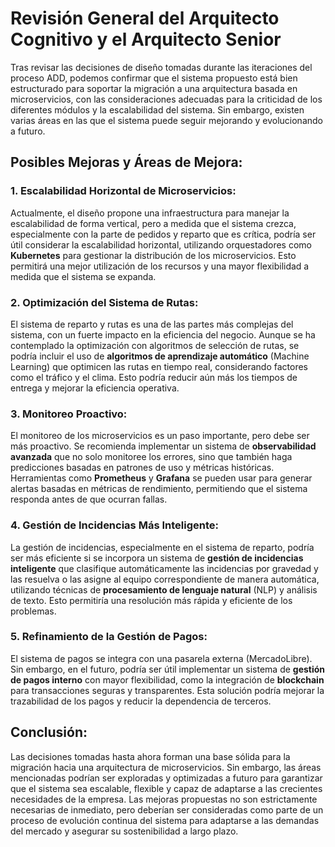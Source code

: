# Revisión General del Arquitecto Cognitivo y el Arquitecto Senior

Tras revisar las decisiones de diseño tomadas durante las iteraciones del proceso ADD, podemos confirmar que el sistema propuesto está bien estructurado para soportar la migración a una arquitectura basada en microservicios, con las consideraciones adecuadas para la criticidad de los diferentes módulos y la escalabilidad del sistema. Sin embargo, existen varias áreas en las que el sistema puede seguir mejorando y evolucionando a futuro.

## Posibles Mejoras y Áreas de Mejora:

### 1. Escalabilidad Horizontal de Microservicios:
Actualmente, el diseño propone una infraestructura para manejar la escalabilidad de forma vertical, pero a medida que el sistema crezca, especialmente con la parte de pedidos y reparto que es crítica, podría ser útil considerar la escalabilidad horizontal, utilizando orquestadores como **Kubernetes** para gestionar la distribución de los microservicios. Esto permitirá una mejor utilización de los recursos y una mayor flexibilidad a medida que el sistema se expanda.

### 2. Optimización del Sistema de Rutas:
El sistema de reparto y rutas es una de las partes más complejas del sistema, con un fuerte impacto en la eficiencia del negocio. Aunque se ha contemplado la optimización con algoritmos de selección de rutas, se podría incluir el uso de **algoritmos de aprendizaje automático** (Machine Learning) que optimicen las rutas en tiempo real, considerando factores como el tráfico y el clima. Esto podría reducir aún más los tiempos de entrega y mejorar la eficiencia operativa.

### 3. Monitoreo Proactivo:
El monitoreo de los microservicios es un paso importante, pero debe ser más proactivo. Se recomienda implementar un sistema de **observabilidad avanzada** que no solo monitoree los errores, sino que también haga predicciones basadas en patrones de uso y métricas históricas. Herramientas como **Prometheus** y **Grafana** se pueden usar para generar alertas basadas en métricas de rendimiento, permitiendo que el sistema responda antes de que ocurran fallas.

### 4. Gestión de Incidencias Más Inteligente:
La gestión de incidencias, especialmente en el sistema de reparto, podría ser más eficiente si se incorpora un sistema de **gestión de incidencias inteligente** que clasifique automáticamente las incidencias por gravedad y las resuelva o las asigne al equipo correspondiente de manera automática, utilizando técnicas de **procesamiento de lenguaje natural** (NLP) y análisis de texto. Esto permitiría una resolución más rápida y eficiente de los problemas.

### 5. Refinamiento de la Gestión de Pagos:
El sistema de pagos se integra con una pasarela externa (MercadoLibre). Sin embargo, en el futuro, podría ser útil implementar un sistema de **gestión de pagos interno** con mayor flexibilidad, como la integración de **blockchain** para transacciones seguras y transparentes. Esta solución podría mejorar la trazabilidad de los pagos y reducir la dependencia de terceros.

## Conclusión:
Las decisiones tomadas hasta ahora forman una base sólida para la migración hacia una arquitectura de microservicios. Sin embargo, las áreas mencionadas podrían ser exploradas y optimizadas a futuro para garantizar que el sistema sea escalable, flexible y capaz de adaptarse a las crecientes necesidades de la empresa. Las mejoras propuestas no son estrictamente necesarias de inmediato, pero deberían ser consideradas como parte de un proceso de evolución continua del sistema para adaptarse a las demandas del mercado y asegurar su sostenibilidad a largo plazo.

